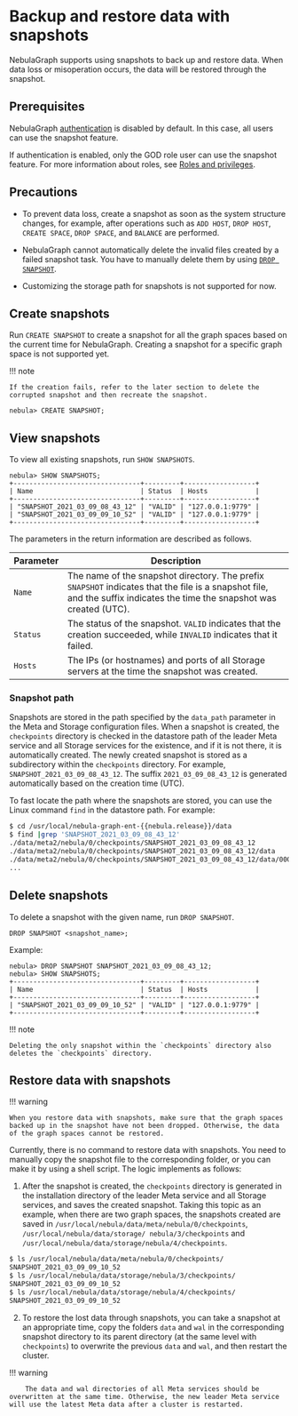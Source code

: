 # Backup and restore data with snapshots

NebulaGraph supports using snapshots to back up and restore data. When data loss or misoperation occurs, the data will be restored through the snapshot.

## Prerequisites

NebulaGraph [authentication](../7.data-security/1.authentication/1.authentication.md) is disabled by default. In this case, all users can use the snapshot feature.

If authentication is enabled, only the GOD role user can use the snapshot feature. For more information about roles, see [Roles and privileges](../7.data-security/1.authentication/3.role-list.md).

## Precautions

* To prevent data loss, create a snapshot as soon as the system structure changes, for example, after operations such as `ADD HOST`, `DROP HOST`, `CREATE SPACE`, `DROP SPACE`, and `BALANCE` are performed.

* NebulaGraph cannot automatically delete the invalid files created by a failed snapshot task. You have to manually delete them by using [`DROP SNAPSHOT`](#delete_snapshots).

* Customizing the storage path for snapshots is not supported for now.

## Create snapshots

Run `CREATE SNAPSHOT` to create a snapshot for all the graph spaces based on the current time for NebulaGraph. Creating a snapshot for a specific graph space is not supported yet.

!!! note

    If the creation fails, refer to the later section to delete the corrupted snapshot and then recreate the snapshot.

```ngql
nebula> CREATE SNAPSHOT;
```

## View snapshots

To view all existing snapshots, run `SHOW SNAPSHOTS`.

```ngql
nebula> SHOW SNAPSHOTS;
+--------------------------------+---------+------------------+
| Name                           | Status  | Hosts            |
+--------------------------------+---------+------------------+
| "SNAPSHOT_2021_03_09_08_43_12" | "VALID" | "127.0.0.1:9779" |
| "SNAPSHOT_2021_03_09_09_10_52" | "VALID" | "127.0.0.1:9779" |
+--------------------------------+---------+------------------+
```

The parameters in the return information are described as follows.

| Parameter | Description                                                                                                                                                             |
|-----------|-------------------------------------------------------------------------------------------------------------------------------------------------------------------------|
| `Name`    | The name of the snapshot directory. The prefix `SNAPSHOT` indicates that the file is a snapshot file, and the suffix indicates the time the snapshot was created (UTC). |
| `Status`  | The status of the snapshot. `VALID` indicates that the creation succeeded, while `INVALID` indicates that it failed.                                                    |
| `Hosts`   | The IPs (or hostnames) and ports of all Storage servers at the time the snapshot was created.                                                                                     |

### Snapshot path

Snapshots are stored in the path specified by the `data_path` parameter in the Meta and Storage configuration files. When a snapshot is created, the `checkpoints` directory is checked in the datastore path of the leader Meta service and all Storage services for the existence, and if it is not there, it is automatically created. The newly created snapshot is stored as a subdirectory within the `checkpoints` directory. For example, `SNAPSHOT_2021_03_09_08_43_12`. The suffix `2021_03_09_08_43_12` is generated automatically based on the creation time (UTC).

To fast locate the path where the snapshots are stored, you can use the Linux command `find` in the datastore path. For example:

```bash
$ cd /usr/local/nebula-graph-ent-{{nebula.release}}/data
$ find |grep 'SNAPSHOT_2021_03_09_08_43_12'
./data/meta2/nebula/0/checkpoints/SNAPSHOT_2021_03_09_08_43_12
./data/meta2/nebula/0/checkpoints/SNAPSHOT_2021_03_09_08_43_12/data
./data/meta2/nebula/0/checkpoints/SNAPSHOT_2021_03_09_08_43_12/data/000081.sst
...
```

## Delete snapshots

To delete a snapshot with the given name, run `DROP SNAPSHOT`.

```ngql
DROP SNAPSHOT <snapshot_name>;
```

Example:

```ngql
nebula> DROP SNAPSHOT SNAPSHOT_2021_03_09_08_43_12;
nebula> SHOW SNAPSHOTS;
+--------------------------------+---------+------------------+
| Name                           | Status  | Hosts            |
+--------------------------------+---------+------------------+
| "SNAPSHOT_2021_03_09_09_10_52" | "VALID" | "127.0.0.1:9779" |
+--------------------------------+---------+------------------+
```

!!! note

    Deleting the only snapshot within the `checkpoints` directory also deletes the `checkpoints` directory. 

## Restore data with snapshots

!!! warning

    When you restore data with snapshots, make sure that the graph spaces backed up in the snapshot have not been dropped. Otherwise, the data of the graph spaces cannot be restored.

Currently, there is no command to restore data with snapshots. You need to manually copy the snapshot file to the corresponding folder, or you can make it by using a shell script. The logic implements as follows:

1. After the snapshot is created, the `checkpoints` directory is generated in the installation directory of the leader Meta service and all Storage services, and saves the created snapshot. Taking this topic as an example, when there are two graph spaces, the snapshots created are saved in `/usr/local/nebula/data/meta/nebula/0/checkpoints`, `/usr/local/nebula/data/storage/ nebula/3/checkpoints` and `/usr/local/nebula/data/storage/nebula/4/checkpoints`.

  ```bash
  $ ls /usr/local/nebula/data/meta/nebula/0/checkpoints/
  SNAPSHOT_2021_03_09_09_10_52
  $ ls /usr/local/nebula/data/storage/nebula/3/checkpoints/
  SNAPSHOT_2021_03_09_09_10_52
  $ ls /usr/local/nebula/data/storage/nebula/4/checkpoints/
  SNAPSHOT_2021_03_09_09_10_52
  ```

2. To restore the lost data through snapshots, you can take a snapshot at an appropriate time, copy the folders `data` and `wal` in the corresponding snapshot directory to its parent directory (at the same level with `checkpoints`) to overwrite the previous `data` and `wal`, and then restart the cluster.

  !!! warning

        The data and wal directories of all Meta services should be overwritten at the same time. Otherwise, the new leader Meta service will use the latest Meta data after a cluster is restarted. 

<!-- TODO

## Related documents

Besides snapshots, users can also use Backup&Restore (BR) to backup or restore NebulaGraph data. For more information, see [Backup&Restore](2.backup-restore/1.what-is-br.md).
-->
